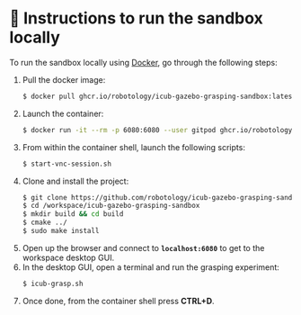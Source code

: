 🔽 Instructions to run the sandbox locally
==========================================

To run the sandbox locally using [Docker](https://docs.docker.com/get-docker), go through the following steps:
1. Pull the docker image:
    ```sh
    $ docker pull ghcr.io/robotology/icub-gazebo-grasping-sandbox:latest
    ```
1. Launch the container:
    ```sh
    $ docker run -it --rm -p 6080:6080 --user gitpod ghcr.io/robotology/icub-gazebo-grasping-sandbox:latest
    ```
1. From within the container shell, launch the following scripts:
    ```sh
    $ start-vnc-session.sh
    ```
1. Clone and install the project:
    ```sh
    $ git clone https://github.com/robotology/icub-gazebo-grasping-sandbox.git /workspace/icub-gazebo-grasping-sandbox
    $ cd /workspace/icub-gazebo-grasping-sandbox 
    $ mkdir build && cd build
    $ cmake ../
    $ sudo make install
    ```
1. Open up the browser and connect to **`localhost:6080`** to get to the workspace desktop GUI.
1. In the desktop GUI, open a terminal and run the grasping experiment:
   ```sh
   $ icub-grasp.sh
   ```
1. Once done, from the container shell press **CTRL+D**.

